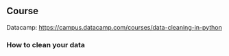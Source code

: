 ## Course
Datacamp: https://campus.datacamp.com/courses/data-cleaning-in-python

### How to clean your data
